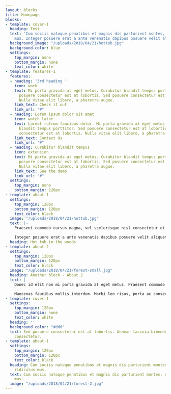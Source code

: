 ```yaml
---
layout: blocks
title: Homepage
blocks:
- template: cover-1
  heading: Test
  text: 'Cum sociis natoque penatibus et magnis dis parturient montes, nascetur ridiculus
    mus. Integer posuere erat a ante venenatis dapibus posuere velit aliquet. '
  background_image: "/uploads/2018/04/21/hottub.jpg"
  background-color: blue
  settings:
    top_margin: none
    bottom_margin: none
    text_color: white
- template: features-1
  features:
  - heading: '3rd heading '
    icon: work
    text: Mi porta gravida at eget metus. Curabitur blandit tempus porttitor. Sed
      posuere consectetur est at lobortis. Sed posuere consectetur est at lobortis.
      Nulla vitae elit libero, a pharetra augue.
    link_text: Check it out
    link_url: "#"
  - heading: Lorem ipsum dolor sit amet
    icon: watch later
    text: Lareet rutrum faucibus dolor. Mi porta gravida at eget metus. Curabitur
      blandit tempus porttitor. Sed posuere consectetur est at lobortis. Sed posuere
      consectetur est at lobortis. Nulla vitae elit libero, a pharetra augue.
    link_text: Contact Us
    link_url: "#"
  - heading: Curabitur blandit tempus
    icon: extension
    text: Mi porta gravida at eget metus. Curabitur blandit tempus porttitor. Sed
      posuere consectetur est at lobortis. Sed posuere consectetur est at lobortis.
      Nulla vitae elit libero, a pharetra augue.
    link_text: See the demo
    link_url: "#"
  settings:
    top_margin: none
    bottom_margin: 120px
- template: about-1
  settings:
    top_margin: 120px
    bottom_margin: 120px
    text_color: black
  image: "/uploads/2018/04/21/hottub.jpg"
  text: |-
    Praesent commodo cursus magna, vel scelerisque nisl consectetur et. Etiam porta sem malesuada magna mollis euismod. Integer posuere erat a ante venenatis dapibus posuere velit aliquet. Vestibulum id ligula porta felis euismod semper. Aenean eu leo quam. Pellentesque ornare sem lacinia quam venenatis vestibulum.

    Integer posuere erat a ante venenatis dapibus posuere velit aliquet. Vestibulum id ligula porta felis euismod semper. Aenean eu leo quam. Pellentesque ornare sem lacinia quam venenatis vestibulum.
  heading: Hot tub in the woods
- template: about-2
  settings:
    top_margin: 120px
    bottom_margin: 120px
    text_color: black
  image: "/uploads/2018/04/21/forest-small.jpg"
  heading: Another block - About 2
  text: |-
    Donec id elit non mi porta gravida at eget metus. Praesent commodo cursus magna, vel scelerisque nisl consectetur et. Praesent commodo cursus magna, [vel scelerisque nisl consectetur et](#). Vestibulum id ligula porta felis euismod semper. Aenean lacinia bibendum nulla sed consectetur.

    Maecenas faucibus mollis interdum. Morbi leo risus, porta ac consectetur ac, vestibulum at eros. Sed posuere consectetur est at lobortis. Sed posuere consectetur est at lobortis. Aenean lacinia bibendum nulla sed consectetur.
- template: cover-1
  settings:
    top_margin: 120px
    bottom_margin: none
    text_color: white
  heading: ''
  background_color: "#ddd"
  text: Sed posuere consectetur est at lobortis. Aenean lacinia bibendum nulla sed
    consectetur.
- template: about-1
  settings:
    top_margin: 120px
    bottom_margin: 120px
    text_color: black
  heading: Cum sociis natoque penatibus et magnis dis parturient montes, nascetur
    ridiculus mus.
  text: Cum sociis natoque penatibus et magnis dis parturient montes, nascetur ridiculus
    mus.
  image: "/uploads/2018/04/21/forest-2.jpg"
---
```

